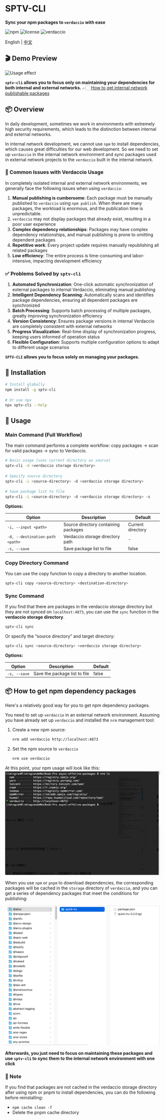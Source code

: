 # SPTV-CLI

**Sync your npm packages to `verdaccio` with ease**

![npm](https://img.shields.io/npm/v/sptv-cli?logo=npm)
![license](https://img.shields.io/npm/l/sptv-cli)
![verdaccio](https://img.shields.io/badge/verdaccio-v6.1.6-orange.svg)

English | [中文](README_CN.md)

## 🎬 Demo Preview

![Usage effect](https://raw.githubusercontent.com/limingcan562/sptv-cli/refs/heads/main/media/effect_preview.gif)


**`sptv-cli` allows you to focus only on maintaining your dependencies for both internal and external networks.** 👉🏻 [How to get internal network publishable packages](#getPackages)

## 📦 Overview

In daily development, sometimes we work in environments with extremely high security requirements, which leads to the distinction between internal and external networks.

In internal network development, we cannot use `npm` to install dependencies, which causes great difficulties for our web development. So we need to set up `verdaccio` in the internal network environment and sync packages used in external network projects to the `verdaccio` built in the internal network.

### 🔴 Common Issues with Verdaccio Usage

In completely isolated internal and external network environments, we generally face the following issues when using `verdaccio`:

1. **Manual publishing is cumbersome**: Each package must be manually published to `verdaccio` using `npm publish`. When there are many packages, the workload is enormous, and the publication time is unpredictable.
2. `verdaccio` may not display packages that already exist, resulting in a poor user experience
3. **Complex dependency relationships**: Packages may have complex dependency relationships, and manual publishing is prone to omitting dependent packages
4. **Repetitive work**: Every project update requires manually republishing all related packages
5. **Low efficiency**: The entire process is time-consuming and labor-intensive, impacting development efficiency


### ✅ Problems Solved by `sptv-cli`

1. **Automated Synchronization**: One-click automatic synchronization of external packages to internal Verdaccio, eliminating manual publishing
2. **Intelligent Dependency Scanning**: Automatically scans and identifies package dependencies, ensuring all dependent packages are synchronized
3. **Batch Processing**: Supports batch processing of multiple packages, greatly improving synchronization efficiency
4. **Version Consistency**: Ensures package versions in internal Verdaccio are completely consistent with external networks
5. **Progress Visualization**: Real-time display of synchronization progress, keeping users informed of operation status
6. **Flexible Configuration**: Supports multiple configuration options to adapt to different usage scenarios

**`SPTV-CLI` allows you to focus solely on managing your packages.**

## 🚀 Installation

```bash
# Install globally
npm install -g sptv-cli

# Or use npx
npx sptv-cli --help
```

## 📖 Usage

### Main Command (Full Workflow)

The main command performs a complete workflow: copy packages → scan for valid packages → sync to Verdaccio.

```bash
# Basic usage (uses current directory as source)
sptv-cli -d <verdaccio storage directory>

# Specify source directory
sptv-cli -i <source-directory> -d <verdaccio storage directory>

# Save package list to file
sptv-cli -i <source-directory> -d <verdaccio storage directory> -s
```

**Options:**

| Option | Description | Default |
|--------|-------------|---------|
| `-i, --input <path>` | Source directory containing packages | Current directory |
| `-d, --destination-path <path>` | Verdaccio storage directory path | - |
| `-s, --save` | Save package list to file | false |

### Copy Directory Command

You can use the copy function to copy a directory to another location.

```bash
sptv-cli copy <source-directory> <destination-directory>
```

### Sync Command

If you find that there are packages in the verdaccio storage directory but they are not synced on `localhost:4873`, you can use the `sync` function in the **verdaccio storage directory**.

```bash
sptv-cli sync
```

Or specify the “source directory” and target directory:

```bash
sptv-cli sync <source-directory> <verdaccio storage directory>
```


**Options:**

| Option | Description | Default |
|--------|-------------|---------|
| `-s, --save` | Save the package list to file | false |

## <a id="getPackages">📦 How to get npm dependency packages</a> 

Here's a relatively good way for you to get npm dependency packages.

You need to set up `verdaccio` in an external network environment. Assuming you have already set up `verdaccio` and installed the `nrm` management tool:

1. Create a new npm source:

    ```bash
    nrm add verdaccio http://localhost:4873
    ```

2. Set the npm source to `verdaccio`
    ```bash
    nrm use verdaccio
    ```

At this point, your npm usage will look like this:
![alt text](https://raw.githubusercontent.com/limingcan562/sptv-cli/refs/heads/main/media/nrm.png)


When you use `npm` or `pnpm` to download dependencies, the corresponding packages will be cached in the `storage` directory of `verdaccio`, and you can get a series of dependency packages that meet the conditions for publishing:

![packages](https://raw.githubusercontent.com/limingcan562/sptv-cli/refs/heads/main/media/packages.png)


**Afterwards, you just need to focus on maintaining these packages and use `sptv-cli` to sync them to the internal network environment with one click**

### 📢 Note

If you find that packages are not cached in the verdaccio storage directory after using npm or pnpm to install dependencies, you can do the following before reinstalling:
- `npm cache clean -f`
- Delete the pnpm cache directory 
